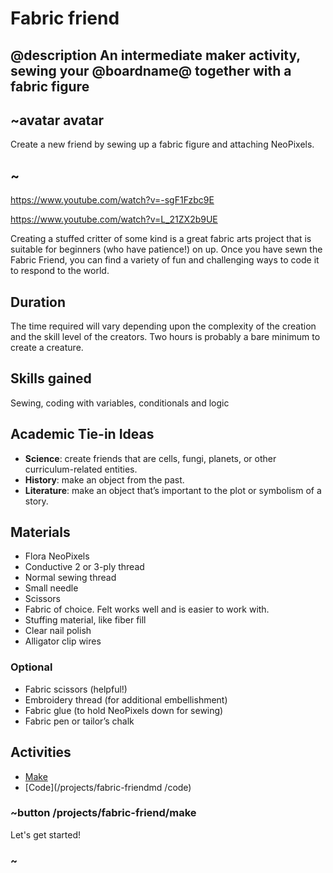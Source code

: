 # Fabric friend

## @description An intermediate maker activity, sewing your @boardname@ together with a fabric figure

## ~avatar avatar

Create a new friend by sewing up a fabric figure and attaching NeoPixels.

## ~

https://www.youtube.com/watch?v=-sgF1Fzbc9E 
<br/>

https://www.youtube.com/watch?v=L_21ZX2b9UE 
<br/>

Creating a stuffed critter of some kind is a great fabric arts project that is suitable for beginners (who have patience!) on up. Once you have sewn the Fabric Friend, you can find a variety of fun and challenging ways to code it to respond to the world. 

## Duration

The time required will vary depending upon the complexity of the creation and the skill level of the creators. Two hours is probably a bare minimum to create a creature.

## Skills gained

Sewing, coding with variables, conditionals and logic

## Academic Tie-in Ideas

* **Science**: create friends that are cells, fungi, planets, or other curriculum-related entities. 
* **History**: make an object from the past.
* **Literature**: make an object that’s important to the plot or symbolism of a story.

## Materials 

* Flora NeoPixels
* Conductive 2 or 3-ply thread
* Normal sewing thread 
* Small needle
* Scissors
* Fabric of choice. Felt works well and is easier to work with.
* Stuffing material, like fiber fill
* Clear nail polish
* Alligator clip wires

### Optional

* Fabric scissors (helpful!)
* Embroidery thread (for additional embellishment) 
* Fabric glue (to hold NeoPixels down for sewing)
* Fabric pen or tailor’s chalk

## Activities

* [Make](/projects/fabric-friend/make)  
* [Code](/projects/fabric-friendmd /code)  

### ~button /projects/fabric-friend/make

Let's get started!

### ~
